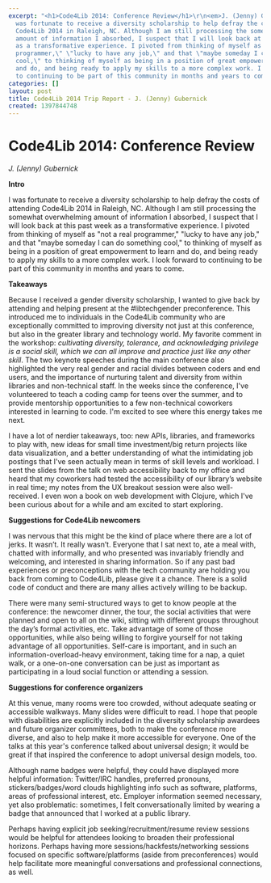 ```yaml
---
excerpt: "<h1>Code4Lib 2014: Conference Review</h1>\r\n<em>J. (Jenny) Gubernick</em>\r\n\r\n\r\n<strong>Intro</strong>\r\n\r\n\r\nI
  was fortunate to receive a diversity scholarship to help defray the costs of attending
  Code4Lib 2014 in Raleigh, NC. Although I am still processing the somewhat overwhelming
  amount of information I absorbed, I suspect that I will look back at this past week
  as a transformative experience. I pivoted from thinking of myself as \"not a real
  programmer,\" \"lucky to have any job,\" and that \"maybe someday I can do something
  cool,\" to thinking of myself as being in a position of great empowerment to learn
  and do, and being ready to apply my skills to a more complex work. I look forward
  to continuing to be part of this community in months and years to come.\r\n\r\n<strong>Takeaways</strong>\r\n\r\n\r"
categories: []
layout: post
title: Code4Lib 2014 Trip Report - J. (Jenny) Gubernick
created: 1397844748
---
```

<h1>Code4Lib 2014: Conference Review</h1>
<em>J. (Jenny) Gubernick</em>


<strong>Intro</strong>


I was fortunate to receive a diversity scholarship to help defray the costs of attending Code4Lib 2014 in Raleigh, NC. Although I am still processing the somewhat overwhelming amount of information I absorbed, I suspect that I will look back at this past week as a transformative experience. I pivoted from thinking of myself as "not a real programmer," "lucky to have any job," and that "maybe someday I can do something cool," to thinking of myself as being in a position of great empowerment to learn and do, and being ready to apply my skills to a more complex work. I look forward to continuing to be part of this community in months and years to come.

<strong>Takeaways</strong>


Because I received a gender diversity scholarship, I wanted to give back by attending and helping present at the #libtechgender preconference. This introduced me to individuals in the Code4Lib community who are exceptionally committed to improving diversity not just at this conference, but also in the greater library and technology world. My favorite comment in the workshop: <em>cultivating diversity, tolerance, and acknowledging privilege is a social skill, which we can all improve and practice just like any other skill</em>. The two keynote speeches during the main conference also highlighted the very real gender and racial divides between coders and end users, and the importance of nurturing talent and diversity from within libraries and non-technical staff. In the weeks since the conference, I've volunteered to teach a coding camp for teens over the summer, and to provide mentorship opportunities to a few non-technical coworkers interested in learning to code. I'm excited to see where this energy takes me next.


I have a lot of nerdier takeaways, too: new APIs, libraries, and frameworks to play with, new ideas for small time investment/big return projects like data visualization, and a better understanding of what the intimidating job postings that I've seen actually mean in terms of skill levels and workload. I sent the slides from the talk on web accessibility back to my office and heard that my coworkers had tested the accessibility of our library’s website in real time; my notes from the UX breakout session were also well-received. I even won a book on web development with Clojure, which I've been curious about for a while and am excited to start exploring.


<strong>Suggestions for Code4Lib newcomers</strong>


I was nervous that this might be the kind of place where there are a lot of jerks. It wasn’t. It really wasn’t. Everyone that I sat next to, ate a meal with, chatted with informally, and who presented was invariably friendly and welcoming, and interested in sharing information. So if any past bad experiences or preconceptions with the tech community are holding you back from coming to Code4Lib, please give it a chance. There is a solid code of conduct and there are many allies actively willing to be backup.


There were many semi-structured ways to get to know people at the conference: the newcomer dinner, the tour, the social activities that were planned and open to all on the wiki, sitting with different groups throughout the day’s formal activities, etc. Take advantage of some of those opportunities, while also being willing to forgive yourself for not taking advantage of all opportunities. Self-care is important, and in such an information-overload-heavy environment, taking time for a nap, a quiet walk, or a one-on-one conversation can be just as important as participating in a loud social function or attending a session.

<strong>Suggestions for conference organizers</strong>


At this venue, many rooms were too crowded, without adequate seating or accessible walkways. Many slides were difficult to read. I hope that people with disabilities are explicitly included in the diversity scholarship awardees and future organizer committees, both to make the conference more diverse, and also to help make it more accessible for everyone. One of the talks at this year's conference talked about universal design; it would be great if that inspired the conference to adopt universal design models, too.


Although name badges were helpful, they could have displayed more helpful information: Twitter/IRC handles, preferred pronouns, stickers/badges/word clouds highlighting info such as software, platforms, areas of professional interest, etc. Employer information seemed necessary, yet also problematic: sometimes, I felt conversationally limited by wearing a badge that announced that I worked at a public library.


Perhaps having explicit job seeking/recruitment/resume review sessions would be helpful for attendees looking to broaden their professional horizons. Perhaps having more sessions/hackfests/networking sessions focused on specific software/platforms (aside from preconferences) would help facilitate more meaningful conversations and professional connections, as well.
